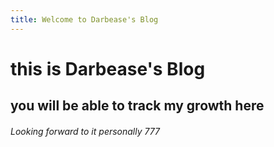 ```yaml
---
title: Welcome to Darbease's Blog
---
```


# this is Darbease's Blog
## you will be able to track my growth here
###### Looking forward to it personally 777
